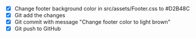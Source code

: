 - [x] Change footer background color in src/assets/Footer.css to #D2B48C
- [x] Git add the changes
- [x] Git commit with message "Change footer color to light brown"
- [x] Git push to GitHub
